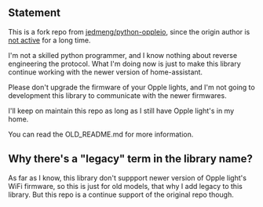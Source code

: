 ## Statement
This is a fork repo from [jedmeng/python-oppleio](https://github.com/jedmeng/python-oppleio), since the origin author is [not active](https://github.com/jedmeng/python-oppleio/issues/3) for a long time.


I'm not a skilled python programmer, and I know nothing about reverse engineering the protocol. What I'm doing now is just to make this library continue working with the newer version of home-assistant. 

Please don't upgrade the firmware of your Opple lights, and I'm not going to development this library to communicate with the newer firmwares.

I'll keep on maintain this repo as long as I still have Opple light's in my home.

You can read the OLD_README.md for more information.

## Why there's a "legacy" term in the library name?

As far as I know, this library don't suppport newer version of Opple light's WiFi firmware, so this is just for old models, that why I add legacy to this library.
But this repo is a continue support of the original repo though.